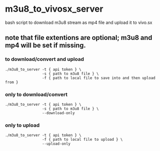 # m3u8_to_vivosx_server
bash script to download m3u8 stream as mp4 file and upload it to vivo.sx

## note that file extentions are optional; m3u8 and mp4 will be set if missing.

### to download/convert and upload
```
./m3u8_to_server -t { api token } \
                 -s { path to m3u8 file } \
                 -f { path to local file to save into and then upload from }
```

### only to download/convert
```
./m3u8_to_server -t { api token } \
                 -s { path to m3u8 file } \
                 --download-only
```

### only to upload
```
./m3u8_to_server -t { api token } \
                 -f { path to local file to upload } \
                 --upload-only
```
